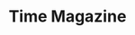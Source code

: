 ---
collection_archive: false
collection_awards: []
collection_category:
  - Exhibited Works 
  - Workplace
  - Travel
  - Environments
  - Portraits
  - Environments
  - Travel
  - Color
  - Reportage
  - Editorial
collection_content: >-
  “_As Grand Canyon National Park Turns 100, Its’ Chief Ranger Plans for the
  Next Century_.” These new works pay homage to American Romanticism and
  celebrate the west as I photograph head ranger Mathew Vandzura at Grandeur
  Point on the South Rim as a nod to Teddy Roosevelt’s legacy of conservation.


  Vandzura talks at length about modernizing an ancient natural wonder, the park
  system’s responsibility to the public, the recent government shutdown, and
  exploring every possible option before limiting visitation to the 6.4 million
  annual park-goers.


  Interview by Lily Rothman, assigned by Kim Bubello.
collection_cover: https://d1sf55qlb7p6hz.cloudfront.net/timeGC-5.jpg
collection_cover_mobile: https://d1sf55qlb7p6hz.cloudfront.net/verticalcovers-10.jpg
collection_description: >-
  _“As Grand Canyon National Park Turns 100, Its’ Chief Ranger Plans for the
  Next Century.”_ A nod to Teddy Roosevelt’s legacy of conservation, these works
  pay homage to American Romanticism as I photograph head ranger Mathew Vandzura
  in the historic Kolb House and South Rim of the Canyon.


  Showcased at the _Grand Canyon National Park 100_ exhibition at Etherton
  Gallery, this work served as a contemporary counterpoint to the historical
  works of Ansel Adams, Lee Friedlander, William Bell, and Barry Goldwater. 
collection_filter: Commissioned + Stock
collection_hidden: false
collection_meta: "Grand Canyon 100th Anniversary\_"
collection_press: []
collection_preview:
  - https://d1sf55qlb7p6hz.cloudfront.net/gc_covers-4.jpg
  - https://d1sf55qlb7p6hz.cloudfront.net/gc_covers-2.jpg
  - https://d1sf55qlb7p6hz.cloudfront.net/gc_covers-1.jpg
  - https://d1sf55qlb7p6hz.cloudfront.net/gc_covers-3.jpg
cover_image: https://d1sf55qlb7p6hz.cloudfront.net/social-12.jpg
date: 
hide_footer: false 
logo: 
navigation_theme: white
px_extra: true
slug: time-magazine-grand-canyon-100th-anniversary
theme_color: "#EEDDDD"
theme_color_all_works: FFBABA"
title: Time Magazine
collection_exhibition:
  - content: |-
      **2019**  
      _Grand Canyon National Park 100_  
      Etherton Gallery  
      Tucson, AZ (Group Show)
    template: popup-text-element
collection_blocks:
  - _bookshop_name: collections/media-row-start
    row_alignment: between
  - _bookshop_name: collections/media-element 
    color: "#C2A282"
    image:  https://d1sf55qlb7p6hz.cloudfront.net/timeGC-1b.jpg
    margin_left: '20'
    margin_right: '0'
    margin_y: '100'
    width: '60'
  - _bookshop_name: collections/media-row
    row_alignment: between
  - _bookshop_name: collections/media-element 
    color: "#DFEBEF"
    image:  https://d1sf55qlb7p6hz.cloudfront.net/timeGC-2.jpg
    margin_left: '10'
    margin_y: '100'
    width: '45'
  - _bookshop_name: collections/media-element
    align_y: start
    color: "#CDB882"
    image:  https://d1sf55qlb7p6hz.cloudfront.net/timeGC-17-1.jpg
    margin_left: '0'
    margin_right: '20'
    margin_y: '700'
    width: '20'
  - _bookshop_name: collections/media-row
    row_alignment: between
  - _bookshop_name: collections/media-element 
    color: "#D8A6C7"
    image:  https://d1sf55qlb7p6hz.cloudfront.net/timeGC-4.jpg
    margin_left: '40'
    margin_right: '0'
    margin_y: '100'
    width: '33'
  - _bookshop_name: collections/media-row
    row_alignment: between
  - _bookshop_name: collections/media-element 
    color: "#EEDDDD"
    image:  https://d1sf55qlb7p6hz.cloudfront.net/timeGC-5.jpg
    margin_left: '25'
    margin_y: '100'
    width: '55'
  - _bookshop_name: collections/media-row
    row_alignment: between
  - _bookshop_name: collections/media-element 
    color: "#F1B88C"
    image:  https://d1sf55qlb7p6hz.cloudfront.net/timeGC-6.jpg
    margin_left: '10'
    margin_y: '100'
    width: '30'
  - _bookshop_name: collections/media-element 
    color: "#CFC78C"
    image:  https://d1sf55qlb7p6hz.cloudfront.net/timeGC-7.jpg
    margin_right: '10'
    margin_y: '400'
    width: '45'
  - _bookshop_name: collections/media-row
    row_alignment: between
  - _bookshop_name: collections/media-element 
    color: "#C6A5C1"
    image:  https://d1sf55qlb7p6hz.cloudfront.net/timeGC-8.jpg
    margin_left: '5'
    margin_right: '0'
    margin_y: '100'
    width: '90'
  - _bookshop_name: collections/media-row
    row_alignment: between
  - _bookshop_name: collections/media-element 
    color: "#D4E8FF"
    image:  https://d1sf55qlb7p6hz.cloudfront.net/timeGC-9.jpg
    margin_left: '10'
    margin_y: '400'
    width: '40'
  - _bookshop_name: collections/media-element 
    color: "#FAE386"
    image:  https://d1sf55qlb7p6hz.cloudfront.net/timeGC-10.jpg
    margin_left: '0'
    margin_right: '10'
    margin_y: '200'
    width: '20'
  - _bookshop_name: collections/media-row
    row_alignment: between
  - _bookshop_name: collections/media-element 
    color: "#EED8CA"
    image:  https://d1sf55qlb7p6hz.cloudfront.net/timeGC-11.jpg
    margin_left: '15'
    margin_right: '15'
    margin_y: '200'
    width: '60'
  - _bookshop_name: collections/media-row
    row_alignment: between
  - _bookshop_name: collections/media-element 
    color: "#E5DCD0"
    image:  https://d1sf55qlb7p6hz.cloudfront.net/timeGC-12.jpg
    margin_left: '60'
    margin_y: '100'
    width: '30'
  - _bookshop_name: collections/media-row
    row_alignment: between
  - _bookshop_name: collections/media-element
    align_y: start
    color: "#E8F3F3"
    image:  https://d1sf55qlb7p6hz.cloudfront.net/timeGC-13b-single.jpg
    margin_left: '20'
    margin_right: '0'
    margin_y: '100'
    width: '30'
  - _bookshop_name: collections/media-element
    align_y: start
    color: "#F9EAE0"
    image:  https://d1sf55qlb7p6hz.cloudfront.net/timeGC-13c-single.jpg
    margin_left: '0'
    margin_right: '20'
    margin_y: '100'
    width: '30'
  - _bookshop_name: collections/media-row
    row_alignment: between
  - _bookshop_name: collections/media-element 
    color: "#D2A872"
    image:  https://d1sf55qlb7p6hz.cloudfront.net/timeGC-14.jpg
    margin_left: '5'
    margin_right: '0'
    margin_y: '100'
    width: '50'
  - _bookshop_name: collections/media-row
    row_alignment: between
  - _bookshop_name: collections/media-element 
    color: "#EED4C4"
    image:  https://d1sf55qlb7p6hz.cloudfront.net/timeGC-3.jpg
    margin_left: '10'
    margin_right: '0'
    margin_y: '100'
    width: '25'
  - _bookshop_name: collections/media-element 
    color: "#CFB699"
    image:  https://d1sf55qlb7p6hz.cloudfront.net/timeGC-15.jpg
    margin_right: '25'
    margin_y: '400'
    width: '33'
  - _bookshop_name: collections/media-row
    row_alignment: between
  - _bookshop_name: collections/media-element 
    color: "#EFDEC3"
    image:  https://d1sf55qlb7p6hz.cloudfront.net/timeGC-16.jpg
    margin_left: '20'
    margin_right: '20'
    margin_y: '100'
    width: '60'
  - _bookshop_name: collections/media-row-end
---